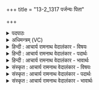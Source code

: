 +++
title = "13-2_1317 पर्जन्यः पिता"

+++
<details><summary>पदपाठः</summary>

प꣣र्ज꣡न्यः꣢। पि꣣ता꣢। म꣣हिष꣡स्य꣢। प꣣र्णि꣡नः꣢। ना꣡भा꣢꣯। पृ꣣थिव्याः꣢। गि꣣रि꣡षु꣢। क्ष꣡य꣢꣯म्। द꣣धे। स्व꣡सा꣢꣯रः। आ꣡पः꣢꣯। अ꣣भि꣢। गाः। उ꣣दा꣡स꣢रन्। उ꣡त्। आ꣡स꣢꣯रन्। सम्। ग्रा꣡व꣢꣯भिः। व꣣सते। वीते꣢। अ꣣ध्वरे꣢। १३१७।
</details>

<details><summary>अधिमन्त्रम् (VC)</summary>

- पवमानः सोमः
- वसुर्भारद्वाजः
- जगती
- निषादः
</details>

<details><summary>हिन्दी : आचार्य रामनाथ वेदालंकार - विषयः</summary>

अगले मन्त्र में पुनः सोम नाम से सोम ओषधि और जीवात्मा का वर्णन है।
</details>

<details><summary>हिन्दी : आचार्य रामनाथ वेदालंकार - पदार्थः</summary>

पदार्थान्वय -  प्रथम—सोम ओषधि के पक्ष में। (महिषस्य) महान्, (पर्णिनः) पत्तों या डंठलोंवाले इस ओषधिराज सोम का (पर्जन्यः) बादल (पिता) पिता है। यह सोम (पृथिव्याः नाभा) भूमि के केन्द्रस्थलों में और (गिरिषु) पर्वतों पर (क्षयम्) निवास को (दधे) धारण करता है। बादल से (स्वसारः आपः) बहिनों के समान साथ-साथ चलनेवाली जल-धाराएँ (गाः अभि) भूमि-प्रदेशों की ओर (उद् आ सरन्) ऊपर से आती हैं। इस प्रकार (अध्वरे) वर्षारूप यज्ञ के (वीते) प्रवृत्त होने पर वे जल (गाः) भूमियों को (ग्रावभिः) प्राणों से (सं वसत) आच्छादित कर देते हैं ॥ अथर्ववेद में भी कहा गया है कि वर्षा के साथ भूमि पर प्राण बरसता है— प्रा॒णो अ॒भ्यव॑र्षीद् व॒र्षेण॑ पृथि॒वीं म॒हीम् (अथ० ११।४।५) ॥२॥ द्वितीय—जीवात्मा के पक्ष में। (महिषस्य) महत्त्वशाली, (पर्णिनः) ज्ञान-कर्म रूप पङ्खोंवाले इस सोम नामक जीवात्मा का (पिता) देह में जन्मदाता और पालनकर्ता (पर्जन्यः) मेघवत् सुखवर्षक परमात्मा है। यह आत्मा (पृथिव्याः) पार्थिव शरीर के (नाभा) केन्द्रभूत हृदय में और (गिरिषु) पर्वत के समान उन्नत मस्तिष्क-प्रकोष्ठों में (क्षयं) निवास को (दधे) धारण करता है। (स्वसारः) शरीर में रखी हुई (आपः) ज्ञानवाहक तन्तु-नाड़ियाँ (गाः अभि) ज्ञानेन्द्रियों और कर्मेन्द्रियों की ओर (उदासरन्) ऊपर से आती हैं और (अध्वरे) ज्ञान-यज्ञ तथा कर्म-यज्ञ के (वीते) प्रवृत्त होने पर (ग्रावभिः) ग्राह्य विषयों के साथ (संवसते) मिलती हैं, जिससे मनसहित ज्ञानेन्द्रियों से ज्ञान का ग्रहण और मनसहित कर्मेन्द्रियों से कर्म संपन्न होता है ॥२॥ यहाँ श्लेषालङ्कार है ॥२॥
</details>

<details><summary>हिन्दी : आचार्य रामनाथ वेदालंकार - भावार्थः</summary>

भावार्थ -  वर्षा से जो भूमि पर सोम आदि ओषधियाँ उत्पन्न होती हैं और प्राण बरसता है तथा शरीर में जो जीवात्मा मनसहित ज्ञानेन्द्रियों वा कर्मेन्द्रियों से ज्ञान ग्रहण करता वा कर्म करता है,वह सब जगदीश्वर के ही कर्तृत्व को प्रकट करता है ॥२॥
</details>

<details><summary>संस्कृत : आचार्य रामनाथ वेदालंकार - विषयः</summary>

अथ पुनः सोमनाम्ना सोमौषधिर्जीवात्मा च वर्ण्यते।
</details>

<details><summary>संस्कृत : आचार्य रामनाथ वेदालंकार - पदार्थः</summary>

पदार्थान्वय -  प्रथमः—सोमौषधिपरः। (महिषस्य) महतः, (पर्णिनः) पर्णवतः अस्य ओषधिराजस्य सोमस्य (पर्जन्यः) मेघः (पिता) जनको वर्तते। एष सोमः (पृथिव्या नाभा) भूमेः केन्द्रस्थलेषु (गिरिषु) पर्वतेषु च (क्षयम्) निवासम्। [क्षि निवासगत्योः। ‘क्षयो निवासे’ अ० ६।१।२०१ इति निवासार्थे आद्युदात्तः। क्षि क्षये इत्यनेन निष्पन्नस्तु अन्तोदात्तः।] (दधे) धारयति। पर्जन्यात् (स्वसारः आपः) स्वसृवत् सहगामिन्यः जलधाराः (गाः अभि) भूप्रदेशान् प्रति (उद् आ सरन्) उपरिष्टाद् आगच्छन्ति। एवम् (अध्वरे) वृष्टियज्ञे (वीते) प्रवृत्ते सति, ताः आपः (गाः) भूमीः (ग्रावभिः) प्राणैः। [प्राणा वै ग्रावाणः। श० १४।२।२।३३।] (सं वसते) समाच्छादयन्ति। [प्रा॒णो अ॒भ्यव॑र्षीद् व॒र्षेण॑ पृथि॒वीं म॒हीम्। अथ० ११।४।५ इति श्रुतेः। वस आच्छादने, अदादिः] ॥ द्वितीयो—जीवात्मपरः। (महिषस्य) महत्त्वशालिनः (पर्णिनः) ज्ञानकर्मरूपपक्षतियुक्तस्य अस्य सोमस्य जीवात्मनः (पिता) देहे जन्मदाता पालकश्च (पर्जन्यः) मेघवत् सुखवृष्टिकरः परमात्मा वर्तते। एष आत्मा (पृथिव्याः) पार्थिवायाः तन्वाः (नाभा) नाभौ केन्द्रभूते हृदये (गिरिषु) पर्वतवदुन्नतेषु मस्तिष्कप्रकोष्ठेषु च (क्षयं) निवासं (दधे) धारयति। (स्वसारः) सुष्ठु देहे न्यस्ताः (आपः) ज्ञानवाहिन्यः तन्तुनाड्यः (गाः अभि) ज्ञानेन्द्रियाणि कर्मेन्द्रियाणि च अभिलक्ष्य (उदासरन्) उपरिष्टादागच्छन्ति, अपि च (अध्वरे) ज्ञानयज्ञे कर्मयज्ञे वा (वीते) प्रवृत्ते सति (ग्रावभिः) ग्राह्यविषयैः। [गीर्यन्ते कवलीक्रियन्ते भुज्यन्ते ये ते ग्रावाणः भोग्यविषयाः।] (सं वसते) सं मिलन्ति, येन मनःसहितैर्ज्ञानेन्द्रियैर्ज्ञानग्रहणं मनःसहितैः कर्मेन्द्रियैश्च कर्म संपद्यते ॥२॥ अत्र श्लेषालङ्कारः ॥२॥
</details>

<details><summary>संस्कृत : आचार्य रामनाथ वेदालंकार - भावार्थः</summary>

भावार्थ -  वृष्ट्या यद् भूमौ सोमाद्योषधयः समुत्पद्यन्ते प्राणश्च वर्षति,देहे च यज्जीवात्मा मनःसहितैर्ज्ञानेन्द्रियैः कर्मेन्द्रियैश्च ज्ञानं गृह्णाति कर्माणि च करोति तत् सर्वं जगदीश्वरस्यैव कर्तृत्वं प्रकटयति ॥२॥
</details>